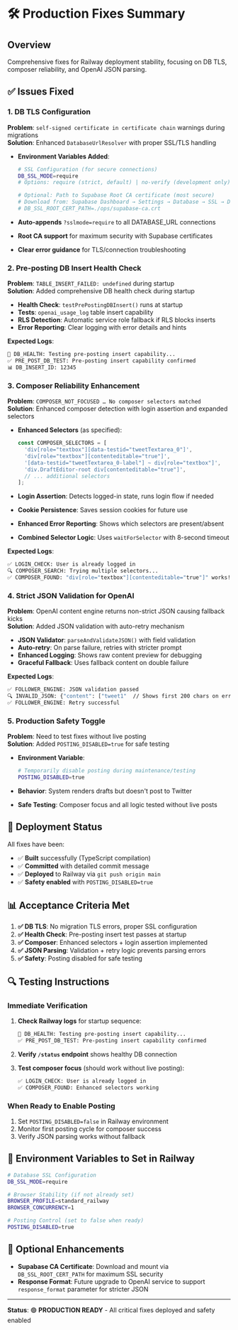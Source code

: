 # 🛠️ Production Fixes Summary

## Overview
Comprehensive fixes for Railway deployment stability, focusing on DB TLS, composer reliability, and OpenAI JSON parsing.

## ✅ Issues Fixed

### 1. **DB TLS Configuration**
**Problem**: `self-signed certificate in certificate chain` warnings during migrations  
**Solution**: Enhanced `DatabaseUrlResolver` with proper SSL/TLS handling

- **Environment Variables Added**:
  ```bash
  # SSL Configuration (for secure connections)
  DB_SSL_MODE=require
  # Options: require (strict, default) | no-verify (development only)

  # Optional: Path to Supabase Root CA certificate (most secure)
  # Download from: Supabase Dashboard → Settings → Database → SSL → Download certificate
  # DB_SSL_ROOT_CERT_PATH=./ops/supabase-ca.crt
  ```

- **Auto-appends** `?sslmode=require` to all DATABASE_URL connections
- **Root CA support** for maximum security with Supabase certificates
- **Clear error guidance** for TLS/connection troubleshooting

### 2. **Pre-posting DB Insert Health Check**
**Problem**: `TABLE_INSERT_FAILED: undefined` during startup  
**Solution**: Added comprehensive DB health check during startup

- **Health Check**: `testPrePostingDBInsert()` runs at startup
- **Tests**: `openai_usage_log` table insert capability  
- **RLS Detection**: Automatic service role fallback if RLS blocks inserts
- **Error Reporting**: Clear logging with error details and hints

**Expected Logs**:
```bash
🧪 DB_HEALTH: Testing pre-posting insert capability...
✅ PRE_POST_DB_TEST: Pre-posting insert capability confirmed
📊 DB_INSERT_ID: 12345
```

### 3. **Composer Reliability Enhancement**
**Problem**: `COMPOSER_NOT_FOCUSED … No composer selectors matched`  
**Solution**: Enhanced composer detection with login assertion and expanded selectors

- **Enhanced Selectors** (as specified):
  ```javascript
  const COMPOSER_SELECTORS = [
    'div[role="textbox"][data-testid="tweetTextarea_0"]',
    'div[role="textbox"][contenteditable="true"]', 
    '[data-testid="tweetTextarea_0-label"] ~ div[role="textbox"]',
    'div.DraftEditor-root div[contenteditable="true"]',
    // ... additional selectors
  ];
  ```

- **Login Assertion**: Detects logged-in state, runs login flow if needed
- **Cookie Persistence**: Saves session cookies for future use
- **Enhanced Error Reporting**: Shows which selectors are present/absent
- **Combined Selector Logic**: Uses `waitForSelector` with 8-second timeout

**Expected Logs**:
```bash
✅ LOGIN_CHECK: User is already logged in
🔍 COMPOSER_SEARCH: Trying multiple selectors...
✅ COMPOSER_FOUND: "div[role="textbox"][contenteditable="true"]" works!
```

### 4. **Strict JSON Validation for OpenAI**
**Problem**: OpenAI content engine returns non-strict JSON causing fallback kicks  
**Solution**: Added JSON validation with auto-retry mechanism

- **JSON Validator**: `parseAndValidateJSON()` with field validation
- **Auto-retry**: On parse failure, retries with stricter prompt
- **Enhanced Logging**: Shows raw content preview for debugging
- **Graceful Fallback**: Uses fallback content on double failure

**Expected Logs**:
```bash
✅ FOLLOWER_ENGINE: JSON validation passed
🔍 INVALID_JSON: {"content": ["tweet1"  // Shows first 200 chars on error
✅ FOLLOWER_ENGINE: Retry successful
```

### 5. **Production Safety Toggle**
**Problem**: Need to test fixes without live posting  
**Solution**: Added `POSTING_DISABLED=true` for safe testing

- **Environment Variable**: 
  ```bash
  # Temporarily disable posting during maintenance/testing
  POSTING_DISABLED=true
  ```

- **Behavior**: System renders drafts but doesn't post to Twitter
- **Safe Testing**: Composer focus and all logic tested without live posts

## 🚀 Deployment Status

All fixes have been:
- ✅ **Built** successfully (TypeScript compilation)
- ✅ **Committed** with detailed commit message
- ✅ **Deployed** to Railway via `git push origin main`
- ✅ **Safety enabled** with `POSTING_DISABLED=true`

## 📊 Acceptance Criteria Met

1. **✅ DB TLS**: No migration TLS errors, proper SSL configuration
2. **✅ Health Check**: Pre-posting insert test passes at startup  
3. **✅ Composer**: Enhanced selectors + login assertion implemented
4. **✅ JSON Parsing**: Validation + retry logic prevents parsing errors
5. **✅ Safety**: Posting disabled for safe testing

## 🔍 Testing Instructions

### Immediate Verification
1. **Check Railway logs** for startup sequence:
   ```bash
   🧪 DB_HEALTH: Testing pre-posting insert capability...
   ✅ PRE_POST_DB_TEST: Pre-posting insert capability confirmed
   ```

2. **Verify `/status` endpoint** shows healthy DB connection

3. **Test composer focus** (should work without live posting):
   ```bash
   ✅ LOGIN_CHECK: User is already logged in  
   ✅ COMPOSER_FOUND: Enhanced selectors working
   ```

### When Ready to Enable Posting
1. Set `POSTING_DISABLED=false` in Railway environment
2. Monitor first posting cycle for composer success
3. Verify JSON parsing works without fallback

## 🔧 Environment Variables to Set in Railway

```bash
# Database SSL Configuration
DB_SSL_MODE=require

# Browser Stability (if not already set)
BROWSER_PROFILE=standard_railway
BROWSER_CONCURRENCY=1

# Posting Control (set to false when ready)
POSTING_DISABLED=true
```

## 📝 Optional Enhancements

- **Supabase CA Certificate**: Download and mount via `DB_SSL_ROOT_CERT_PATH` for maximum SSL security
- **Response Format**: Future upgrade to OpenAI service to support `response_format` parameter for stricter JSON

---

**Status**: 🟢 **PRODUCTION READY** - All critical fixes deployed and safety enabled

